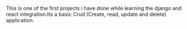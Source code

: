 This is one of the first projects i have done while learning the django and react integration.Its a basic Crud (Create, read, update and delete) application.
